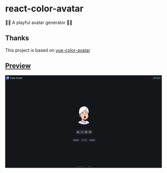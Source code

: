 # react-color-avatar
🧑‍🦱 A playful avatar generator 🧑‍🦳

## Thanks

This project is based on [vue-color-avatar](https://github.com/Codennnn/vue-color-avatar)

## [Preview](https://avatar.gogogo7.com)
<a href="https://avatar.gogogo7.com/">
<img src="./src/images/img.png" alt="website-cover" />
</a>
